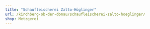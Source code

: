```yaml
---
title: "Schaufleischerei Zalto-Höglinger"
url: /kirchberg-ob-der-donau/schaufleischerei-zalto-hoeglinger/
shop: Metzgerei
---
```

